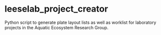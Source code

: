 # leeselab_project_creator
 Python script to generate plate layout lists as well as worklist for laboratory projects in the Aquatic Ecosystem Research Group.

